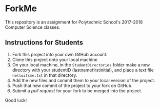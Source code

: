 # ForkMe

This repository is an assignment for Polytechnic School's 2017-2018 Computer Science classes.

Instructions for Students
-------------------------

1. Fork this project into your own GitHub account.
2. Clone this project onto your local machine.
3. On your local machine, in the `StudentDirectories` folder make a new directory with your studentID (lastnamefirstinitial), and place a text file `helloitsme.txt` in that directory.
4. Add the new files and commit them to your local version of the project.
5. Push that new commit of the project to your fork on GitHub.
6. Submit a *pull request* for your fork to be merged into the project.

Good luck!

